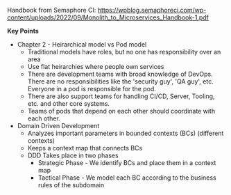 Handbook from Semaphore CI: https://wpblog.semaphoreci.com/wp-content/uploads/2022/09/Monolith_to_Microservices_Handbook-1.pdf


**Key Points**
- Chapter 2 - Heirarchical model vs Pod model
	- Traditional models have roles, but no one has responsibility over an area
	- Use flat heirarchies where people own services
	- There are development teams with broad knowledge of DevOps. There are no responsibilities like the 'security guy', 'QA guy', etc. Everyone in a pod is responsible for the pod.
	- There are also support teams for handling CI/CD, Server, Tooling, etc. and other core systems.
	- Teams of pods that depend on each other should coordinate with each other.
- Domain Driven Development
	- Analyzes important parameters in bounded contexts (BCs) (different contexts)
	- Keeps a context map that connects BCs
	- DDD Takes place in two phases
		- Strategic Phase - We identify BCs and place them in a context map
		- Tactical Phase - We model each BC according to the business rules of the subdomain